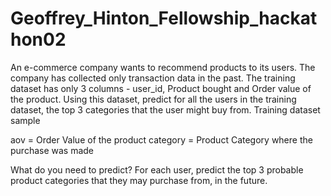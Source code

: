 # Geoffrey_Hinton_Fellowship_hackathon02

An e-commerce company wants to recommend products to its users. The company has collected only transaction data in the past. The training dataset has only 3 columns - user_id, Product bought and Order value of the product. Using this dataset, predict for all the users in the training dataset, the top 3 categories that the user might buy from.
Training dataset sample

aov = Order Value of the product
category = Product Category where the purchase was made

What do you need to predict?
For each user, predict the top 3 probable product categories that they may purchase from, in the future.

